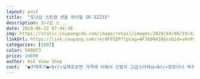 ```yaml
---
layout: post 
title:  "도나샵 스트랩 샌들 하이힐 SK-32233" 
description: 도나샵 스 ..
date: 2020-06-22 07:44:30 
img: https://static.coupangcdn.com/image/retail/images/2020/04/08/19/4/4ffc05c6-6e72-4001-86e1-a2d549bea8b0.jpg 
linkUrl: https://link.coupang.com/re/AFFSDP?lptag=AF3600438&subid=ahnPublicAsk&pageKey=1449382164&itemId=2496340275&vendorItemId=70489494288&traceid=V0-113-ad9bb085ac572e09 
categories: [1007] 
color: 5A8DF3 
price: 24690 
author: Ask View Shop 
cont:  "●구매후기●<br/>실제로보면 가격에 비해서 신발이 고급스러워요<br/>정장이나 캐주얼 아주 실용적인 샌달이네요 자주이용할께요<br/>" 
---
```

